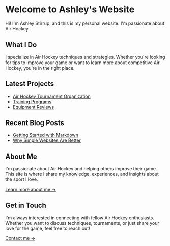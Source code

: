 # Welcome to Ashley's Website

Hi! I'm Ashley Stirrup, and this is my personal website. I'm passionate about Air Hockey.

## What I Do

I specialize in Air Hockey techniques and strategies. Whether you're looking for tips to improve your game or want to learn more about competitive Air Hockey, you're in the right place.

## Latest Projects

- [Air Hockey Tournament Organization](/projects/tournaments)
- [Training Programs](/projects/training)
- [Equipment Reviews](/projects/equipment)

## Recent Blog Posts

- [Getting Started with Markdown](/blog/getting-started)
- [Why Simple Websites Are Better](/blog/simple-websites)

## About Me

I'm passionate about Air Hockey and helping others improve their game. This site is where I share my knowledge, experiences, and insights about the sport I love.

[Learn more about me →](/about)

## Get in Touch

I'm always interested in connecting with fellow Air Hockey enthusiasts. Whether you want to discuss techniques, tournaments, or just share your love for the game, feel free to reach out!

[Contact me →](/contact) 